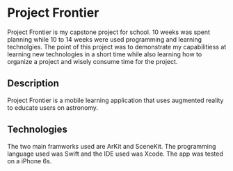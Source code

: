 # Project Frontier
Project Frontier is my capstone project for school. 10 weeks was spent planning while 10 to 14 weeks were used programming and learning technolgies. The point of this project was to demonstrate my capabilitiess at learning new technologies in a short time while also learning how to organize a project and wisely consume time for the project.

## Description
Project Frontier is a mobile learning application that uses augmented reality to educate users on astronomy.

## Technologies
The two main framworks used are ArKit and SceneKit. The programming language used was Swift and the IDE used was Xcode. The app was tested on a iPhone 6s.
